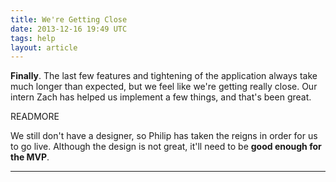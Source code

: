 ```yaml
---
title: We're Getting Close
date: 2013-12-16 19:49 UTC
tags: help
layout: article
---
```


<b>Finally</b>.  The last few features and tightening of the application always take much longer than expected, but we feel like we're getting really close.  Our intern Zach has helped us implement a few things, and that's been great.

READMORE

We still don't have a designer, so Philip has taken the reigns in order for us to go live. Although the design is not great, it'll need to be <b>good enough for the MVP</b>.

***
